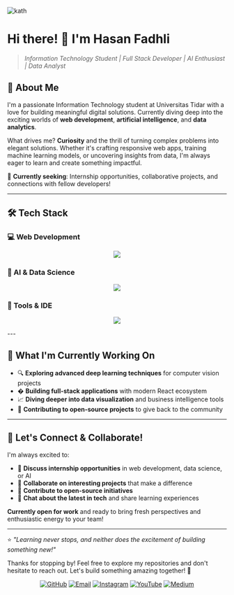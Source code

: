 ![kath](head/kath.gif)

# Hi there! 👋 I'm Hasan Fadhli 

> *Information Technology Student | Full Stack Developer | AI Enthusiast | Data Analyst*

## 🚀 About Me

I'm a passionate Information Technology student at Universitas Tidar with a love for building meaningful digital solutions. Currently diving deep into the exciting worlds of **web development**, **artificial intelligence**, and **data analytics**. 

What drives me? **Curiosity** and the thrill of turning complex problems into elegant solutions. Whether it's crafting responsive web apps, training machine learning models, or uncovering insights from data, I'm always eager to learn and create something impactful.

🎯 **Currently seeking**: Internship opportunities, collaborative projects, and connections with fellow developers!

---

## 🛠️ Tech Stack

### 💻 Web Development
<p align="center">
  <a href="https://skillicons.dev">
    <img src="https://skillicons.dev/icons?i=html,css,js,ts,react,nextjs,nodejs,express,tailwind,mongodb,mysql,firebase,git,github,postman,vite,prisma,vercel" />
  </a>
</p>

### 🤖 AI & Data Science
<p align="center">
  <a href="https://skillicons.dev">
    <img src="https://skillicons.dev/icons?i=py,pytorch,tensorflow,opencv,postgres,sqlite" />
  </a>
</p>

### 📱 Tools & IDE
<p align="center">
  <a href="https://skillicons.dev">
    <img src="https://skillicons.dev/icons?i=vscode,githubactions,notion" />
  </a>
</p>
---

## 🌱 What I'm Currently Working On

- 🔍 **Exploring advanced deep learning techniques** for computer vision projects
- � **Building full-stack applications** with modern React ecosystem
- 📈 **Diving deeper into data visualization** and business intelligence tools
- 🤝 **Contributing to open-source projects** to give back to the community

---

## 🎯 Let's Connect & Collaborate!

I'm always excited to:
- 💼 **Discuss internship opportunities** in web development, data science, or AI
- 🤝 **Collaborate on interesting projects** that make a difference
- 🌟 **Contribute to open-source initiatives**
- 💬 **Chat about the latest in tech** and share learning experiences

**Currently open for work** and ready to bring fresh perspectives and enthusiastic energy to your team! 

---

⭐ *"Learning never stops, and neither does the excitement of building something new!"* 

Thanks for stopping by! Feel free to explore my repositories and don't hesitate to reach out. Let's build something amazing together! 🚀
<p align="center">
  <a href="https://github.com/fadelveria"><img src="https://img.shields.io/badge/GitHub-100000?style=for-the-badge&logo=github&logoColor=white" alt="GitHub"></a>
  <a href="mailto:hasanfadhli699@gmail.com"><img src="https://img.shields.io/badge/Gmail-D14836?style=for-the-badge&logo=gmail&logoColor=white" alt="Email"></a>
  <a href="https://www.instagram.com/faveria_/"><img src="https://img.shields.io/badge/Instagram-E4405F?style=for-the-badge&logo=instagram&logoColor=white" alt="Instagram"></a>
  <a href="https://www.youtube.com/@faveria77"><img src="https://img.shields.io/badge/YouTube-FF0000?style=for-the-badge&logo=youtube&logoColor=white" alt="YouTube"></a>
  <a href="https://medium.com/@hasanfadhli699"><img src="https://img.shields.io/badge/Medium-12100E?style=for-the-badge&logo=medium&logoColor=white" alt="Medium"></a>
</p>